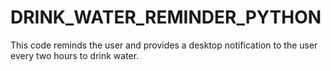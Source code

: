# DRINK_WATER_REMINDER_PYTHON
This code reminds the user and provides a desktop notification to the user every two hours to drink water.
